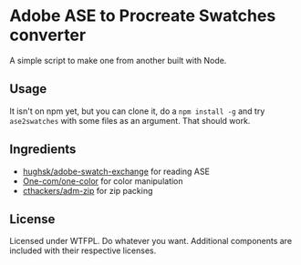 # Adobe ASE to Procreate Swatches converter

A simple script to make one from another built with Node.

## Usage

It isn't on npm yet, but you can clone it, do a `npm install -g` and try `ase2swatches` with some files as an argument. That should work.

## Ingredients
* [hughsk/adobe-swatch-exchange](https://github.com/hughsk/adobe-swatch-exchange) for reading ASE
* [One-com/one-color](https://github.com/One-com/one-color) for color manipulation
* [cthackers/adm-zip](https://github.com/cthackers/adm-zip) for zip packing

## License

Licensed under WTFPL. Do whatever you want. Additional components are included with their respective licenses.
